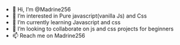 - 👋 Hi, I’m @Madrine256
- 👀 I’m interested in Pure javascript(vanilla Js) and Css
- 🌱 I’m currently learning Javascript and css
- 💞️ I’m looking to collaborate on js and css projects for beginners
- 📫 Reach me on Madrine256

<!---
Madrine256/Madrine256 is a ✨ special ✨ repository because its `README.md` (this file) appears on your GitHub profile.
You can click the Preview link to take a look at your changes.
--->
